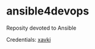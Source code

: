 # ansible4devops
Reposity devoted to Ansible

Credentials:
[xavki](https://www.youtube.com/channel/UCs_AZuYXi6NA9tkdbhjItHQ)
